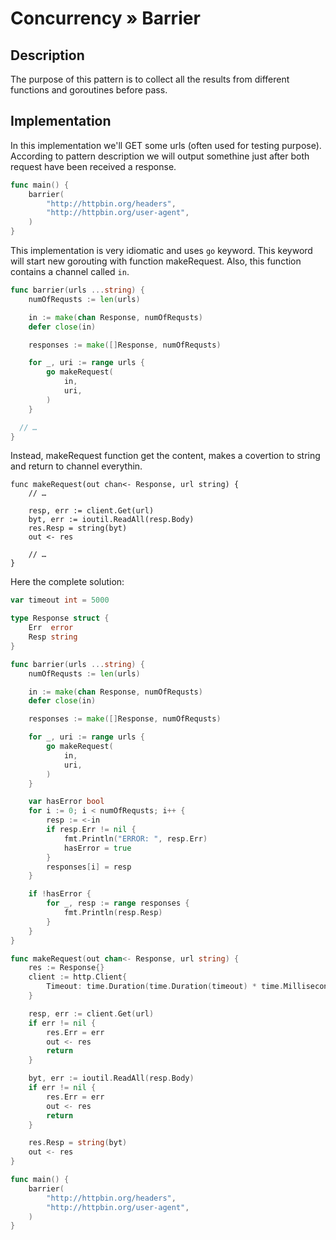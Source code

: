 # Concurrency » Barrier

## Description

The purpose of this pattern is to collect all the results from different
functions and goroutines before pass.

## Implementation

In this implementation we'll GET some urls (often used for testing purpose).
According to pattern description we will output somethine just after both
request have been received a response.

```go
func main() {
	barrier(
		"http://httpbin.org/headers",
		"http://httpbin.org/user-agent",
	)
}
```

This implementation is very idiomatic and uses `go` keyword. This keyword will
start new gorouting with function makeRequest. Also, this function contains a
channel called `in`.


```go
func barrier(urls ...string) {
	numOfRequsts := len(urls)

	in := make(chan Response, numOfRequsts)
	defer close(in)

	responses := make([]Response, numOfRequsts)

	for _, uri := range urls {
		go makeRequest(
			in,
			uri,
		)
	}

  // …
}
```

Instead, makeRequest function get the content, makes a covertion to string and
return to channel everythin.

```
func makeRequest(out chan<- Response, url string) {
	// …

	resp, err := client.Get(url)
	byt, err := ioutil.ReadAll(resp.Body)
	res.Resp = string(byt)
	out <- res

	// …
}
```

Here the complete solution:

```go
var timeout int = 5000

type Response struct {
	Err  error
	Resp string
}

func barrier(urls ...string) {
	numOfRequsts := len(urls)

	in := make(chan Response, numOfRequsts)
	defer close(in)

	responses := make([]Response, numOfRequsts)

	for _, uri := range urls {
		go makeRequest(
			in,
			uri,
		)
	}

	var hasError bool
	for i := 0; i < numOfRequsts; i++ {
		resp := <-in
		if resp.Err != nil {
			fmt.Println("ERROR: ", resp.Err)
			hasError = true
		}
		responses[i] = resp
	}

	if !hasError {
		for _, resp := range responses {
			fmt.Println(resp.Resp)
		}
	}
}

func makeRequest(out chan<- Response, url string) {
	res := Response{}
	client := http.Client{
		Timeout: time.Duration(time.Duration(timeout) * time.Millisecond),
	}

	resp, err := client.Get(url)
	if err != nil {
		res.Err = err
		out <- res
		return
	}

	byt, err := ioutil.ReadAll(resp.Body)
	if err != nil {
		res.Err = err
		out <- res
		return
	}

	res.Resp = string(byt)
	out <- res
}

func main() {
	barrier(
		"http://httpbin.org/headers",
		"http://httpbin.org/user-agent",
	)
}
```
